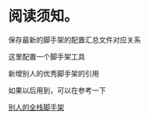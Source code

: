 # 阅读须知。

保存最新的脚手架的配置汇总文件对应关系


这里配置一个脚手架工具



新增别人的优秀脚手架的引用

如果以后用到，可以在参考一下

[别人的全栈脚手架](https://github.com/nyhxiaoning/vite-templates.git)
